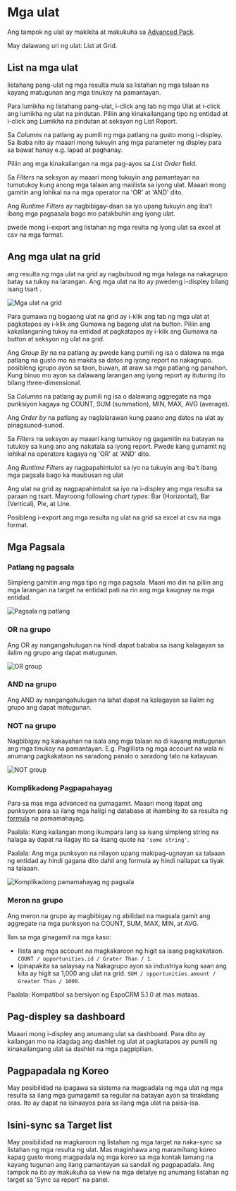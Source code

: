# Mga ulat

Ang tampok ng ulat ay makikita at makukuha sa [Advanced Pack](https://www.espocrm.com/extensions/advanced-pack/).

May dalawang uri ng ulat: List at Grid.  

## List na mga ulat

listahang pang-ulat ng mga resulta mula sa listahan ng mga talaan na kayang matugunan ang mga tinukoy na pamantayan.

Para lumikha ng listahang pang-ulat, i-click ang tab ng mga Ulat at i-click ang lumikha ng ulat na pindutan. Piliin ang kinakailangang tipo ng entidad at i-click ang Lumikha na pindutan at seksyon ng List Report.

Sa _Columns_ na patlang ay pumili ng mga patlang na gusto mong i-displey. Sa ibaba nito ay maaari mong tukuyin ang mga parameter ng displey para sa bawat hanay e.g. lapad at paghanay.

Piliin ang mga kinakailangan na mga pag-ayos sa  _List Order_ field. 

Sa _Filters_ na seksyon ay maaari mong tukuyin ang pamantayan na tumutukoy kung anong mga talaan ang maiilista sa iyong ulat. Maaari mong gamitin ang lohikal na na mga operator na 'OR' at 'AND' dito.

Ang _Runtime Filters_ ay nagbibigay-daan sa iyo upang tukuyin ang iba't ibang mga pagsasala bago mo patakbuhin ang iyong ulat.

pwede mong i-export ang listahan ng mga reulta ng iyong ulat sa excel at csv na mga format.

## Ang mga ulat na grid

ang resulta ng mga ulat na grid ay nagbubuod ng mga halaga na nakagrupo batay sa tukoy na larangan. Ang mga ulat na ito ay pwedeng i-displey bilang isang tsart .

![Mga ulat na grid](https://raw.githubusercontent.com/espocrm/documentation/master/_static/images/user-guide/reports/grid.png)

Para gumawa ng bogaong ulat na grid ay i-klik ang tab ng mga ulat at pagkatapos ay i-klik ang Gumawa ng bagong ulat na button. Piliin ang kakailanganing tukoy na entidad at pagkatapos ay i-klik ang Gumawa na button at seksyon ng ulat na grid.

Ang _Group By_ na na patlang ay pwede kang pumili ng isa o dalawa na mga patlang na gusto mo na makita sa datos ng iyong report na nakagrupo. posibleng igrupo ayon sa taon, buwan, at araw sa mga patlang ng panahon. Kung binuo mo ayon sa dalawang larangan ang iyong report ay ituturing ito bilang three-dimensional.

Sa _Columns_ na patlang ay pumili ng isa o dalawang aggregate na mga punksiyon kagaya ng  COUNT, SUM (summation), MIN, MAX, AVG (average).

Ang _Order by_ na patlang ay naglalarawan kung paano ang datos na ulat ay pinagsunod-sunod.

Sa _Filters_ na seksyon ay maaari kang tumukoy ng gagamitin na batayan na tutukoy sa kung ano ang nakatala sa iyong report. Pwede kang gumamit ng lohikal na operators kagaya ng 'OR' at 'AND' dito.

Ang _Runtime Filters_ ay nagpapahintulot sa iyo na tukuyin ang iba't ibang mga pagsala bago ka maubusan ng ulat

Ang ulat na grid ay nagpapahintulot sa iyo na i-displey ang mga resulta sa paraan ng tsart. Mayroong following _chart types_: Bar (Horizontal), Bar (Vertical), Pie, at Line.

Posibleng i-export ang mga resulta ng ulat na grid sa excel at csv na mga format.

## Mga Pagsala

### Patlang ng pagsala

Simpleng gamitin ang mga tipo ng mga pagsala. Maari mo din na piliin ang mga larangan na target na entidad pati na rin ang mga kaugnay na  mga entidad.

![Pagsala ng patlang](../_static/images/user-guide/reports/filter-field.png)


### OR na grupo

Ang OR ay nangangahulugan na hindi dapat bababa sa isang kalagayan sa ilalim ng grupo ang dapat matugunan.

![OR group](https://raw.githubusercontent.com/espocrm/documentation/master/_static/images/user-guide/reports/filter-or.png)

### AND na grupo

Ang AND ay nangangahulugan na lahat dapat na kalagayan sa ilalim ng grupo ang dapat matugunan.

### NOT na grupo

Nagbibigay ng kakayahan na isala ang mga talaan na di kayang matugunan ang mga tinukoy na pamantayan. E.g. Paglilista ng mga account na wala ni anumang pagkakataon na saradong panalo o saradong talo na katayuan.

![NOT group](https://raw.githubusercontent.com/espocrm/documentation/master/_static/images/user-guide/reports/filter-not.png)

### Komplikadong Pagpapahayag

Para sa mas mga advanced na gumagamit. Maaari mong ilapat ang punksyon para sa ilang mga haligi ng database at ihambing ito sa resulta ng [formula](../administration/formula.md) na pamamahayag.

Paalala: Kung kailangan mong ikumpara lang sa isang simpleng string na halaga ay dapat na ilagay ito sa iisang quote na `'some string'`.

Paalala: Ang mga punksyon na nilayon upang makipag-ugnayan sa talaaan ng entidad ay hindi gagana dito dahil ang formula ay hindi nailapat sa tiyak na talaaan.

![Komplikadong pamamahayag ng pagsala](https://raw.githubusercontent.com/espocrm/documentation/master/_static/images/user-guide/reports/filter-complex.png)

### Meron na grupo

Ang meron na grupo ay magbibigay ng abilidad na magsala gamit ang aggregate na mga punksyon na COUNT, SUM, MAX, MIN, at AVG.

Ilan sa mga ginagamit na mga kaso:

* Ilista ang mga account na magkakaroon ng higit sa isang pagkakataon. `COUNT / opportunities.id / Grater Than / 1`.
* Ipinapakita sa salaysay na Nakagrupo ayon sa industriya kung saan ang kita ay higit sa 1,000 ang ulat na grid. `SUM / opportunities.amount / Greater Than / 1000`.

Paalala: Kompatibol sa bersiyon ng EspoCRM 5.1.0 at mas mataas.

## Pag-displey sa dashboard

Maaari mong i-displey ang anumang ulat sa dashboard. Para dito ay kailangan mo na idagdag ang dashlet ng ulat at pagkatapos ay pumili ng kinakailangang ulat sa dashlet na mga pagpipilian.

## Pagpapadala ng Koreo

May posibilidad na ipagawa sa sistema na magpadala ng mga ulat ng mga resulta sa ilang mga gumagamit sa regular na batayan ayon sa tinakdang oras. Ito ay dapat na isinaayos para sa ilang mga ulat na paisa-isa.

## Isini-sync sa Target list

May posibilidad na magkaroon ng listahan ng mga target na naka-sync sa listahan ng mga resulta ng ulat. Mas maginhawa ang maramihang koreo kapag gusto mong magpadala ng mga koreo sa mga kontak lamang na kayang tugunan ang ilang pamantayan sa sandali ng pagpapadala. Ang tampok na ito ay makukuha sa view na mga detalye ng anumang listahan ng target sa 'Sync sa report' na panel.
